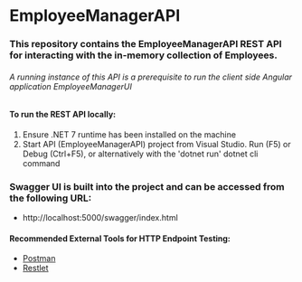 # EmployeeManagerAPI

### This repository contains the EmployeeManagerAPI REST API for interacting with the in-memory collection of Employees.
###### A running instance of this API is a prerequisite to run the client side Angular application EmployeeManagerUI

#### To run the REST API locally:
1. Ensure .NET 7 runtime has been installed on the machine
2. Start API (EmployeeManagerAPI) project from Visual Studio. Run (F5)
or Debug (Ctrl+F5), or alternatively with the 'dotnet run' dotnet cli command

### Swagger UI is built into the project and can be accessed from the following URL:
- http://localhost:5000/swagger/index.html
#### Recommended External Tools for HTTP Endpoint Testing:
- [Postman](https://www.postman.com/downloads/)
- [Restlet](https://restlet.talend.com/downloads/current/)

